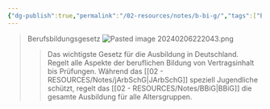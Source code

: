 ```yaml
---
{"dg-publish":true,"permalink":"/02-resources/notes/b-bi-g/","tags":["BBiG"],"noteIcon":"","updated":"2025-08-26T16:35:02.356+02:00"}
---
```


>Berufsbildungsgesetz
![Pasted image 20240206222043.png](/img/user/02%20-%20RESOURCES/Files/IMG/Pasted%20image%2020240206222043.png)
>>Das wichtigste Gesetz für die Ausbildung in Deutschland. Regelt alle Aspekte der beruflichen Bildung von Vertragsinhalt bis Prüfungen.
>> Während das [[02 - RESOURCES/Notes/jArbSchG\|JArbSchG]] speziell Jugendliche schützt, regelt das [[02 - RESOURCES/Notes/BBiG\|BBiG]] die gesamte Ausbildung für alle Altersgruppen.